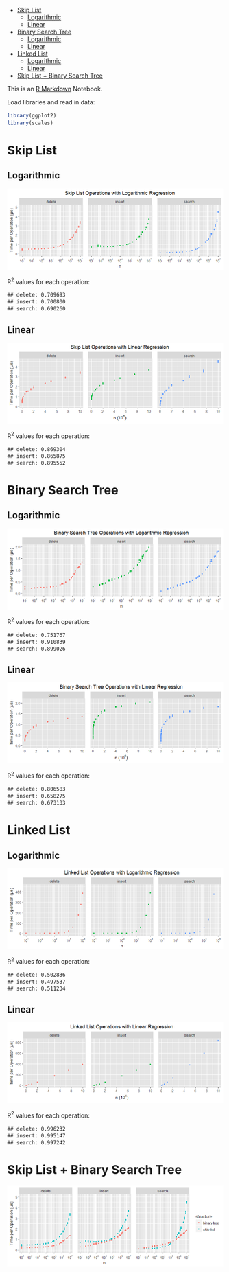 -   [Skip List](#skip-list)
    -   [Logarithmic](#logarithmic)
    -   [Linear](#linear)
-   [Binary Search Tree](#binary-search-tree)
    -   [Logarithmic](#logarithmic-1)
    -   [Linear](#linear-1)
-   [Linked List](#linked-list)
    -   [Logarithmic](#logarithmic-2)
    -   [Linear](#linear-2)
-   [Skip List + Binary Search Tree](#skip-list-binary-search-tree)

This is an [R Markdown](http://rmarkdown.rstudio.com) Notebook.

Load libraries and read in data:

``` r
library(ggplot2)
library(scales)
```

Skip List
=========

Logarithmic
-----------

![](SkipListAnalysis_files/figure-markdown_github/Skip%20List%20Logarithmic%20Regression-1.png)

R<sup>2</sup> values for each operation:

    ## delete: 0.709693
    ## insert: 0.700800
    ## search: 0.690260

Linear
------

![](SkipListAnalysis_files/figure-markdown_github/Skip%20List%20Linear%20Regression-1.png)

R<sup>2</sup> values for each operation:

    ## delete: 0.869304
    ## insert: 0.865875
    ## search: 0.895552

Binary Search Tree
==================

Logarithmic
-----------

![](SkipListAnalysis_files/figure-markdown_github/Binary%20Search%20Tree%20Logarithmic%20Regression-1.png)

R<sup>2</sup> values for each operation:

    ## delete: 0.751767
    ## insert: 0.910839
    ## search: 0.899026

Linear
------

![](SkipListAnalysis_files/figure-markdown_github/Binary%20Search%20Tree%20Linear%20Regression-1.png)

R<sup>2</sup> values for each operation:

    ## delete: 0.806583
    ## insert: 0.658275
    ## search: 0.673133

Linked List
===========

Logarithmic
-----------

![](SkipListAnalysis_files/figure-markdown_github/Linked%20List%20Logarithmic%20Regression-1.png)

R<sup>2</sup> values for each operation:

    ## delete: 0.502836
    ## insert: 0.497537
    ## search: 0.511234

Linear
------

![](SkipListAnalysis_files/figure-markdown_github/Linked%20List%20Linear%20Regression-1.png)

R<sup>2</sup> values for each operation:

    ## delete: 0.996232
    ## insert: 0.995147
    ## search: 0.997242

Skip List + Binary Search Tree
==============================

![](SkipListAnalysis_files/figure-markdown_github/Double%20Logarithmic%20Regression-1.png)
